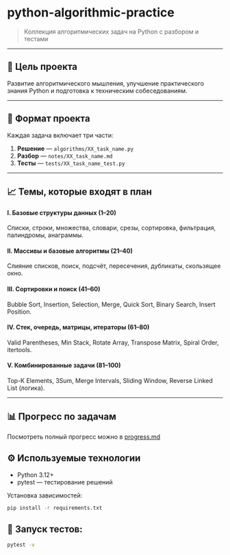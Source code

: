 # python-algorithmic-practice
> Коллекция алгоритмических задач на Python с разбором и тестами

---
## 🚀 Цель проекта
Развитие алгоритмического мышления, улучшение практического знания Python и подготовка к техническим собеседованиям.

---

## 📘 Формат проекта
Каждая задача включает три части:
1. **Решение** — `algorithms/XX_task_name.py`
2. **Разбор** — `notes/XX_task_name.md`
3. **Тесты** — `tests/XX_task_name_test.py`

---

## 📈 Темы, которые входят в план

#### Ⅰ. Базовые структуры данных (1–20)

Списки, строки, множества, словари, срезы, сортировка, фильтрация, палиндромы, анаграммы.

#### Ⅱ. Массивы и базовые алгоритмы (21–40)

Слияние списков, поиск, подсчёт, пересечения, дубликаты, скользящее окно.

#### Ⅲ. Сортировки и поиск (41–60)

Bubble Sort, Insertion, Selection, Merge, Quick Sort, Binary Search, Insert Position.

#### Ⅳ. Стек, очередь, матрицы, итераторы (61–80)

Valid Parentheses, Min Stack, Rotate Array, Transpose Matrix, Spiral Order, itertools.

#### Ⅴ. Комбинированные задачи (81–100)

Top-K Elements, 3Sum, Merge Intervals, Sliding Window, Reverse Linked List (логика).

---
## 📊 Прогресс по задачам

Посмотреть полный прогресс можно в [progress.md](./progress.md)

## ⚙️ Используемые технологии
- Python 3.12+  
- pytest — тестирование решений

 Установка зависимостей:
```bash
pip install -r requirements.txt
```
## 📝 Запуск тестов:

```bash
pytest -v
```

